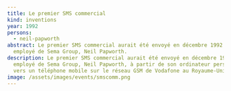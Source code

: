 ```yaml
---
title: Le premier SMS commercial
kind: inventions
year: 1992
persons:
  - neil-papworth
abstract: Le premier SMS commercial aurait été envoyé en décembre 1992 par un
  employé de Sema Group, Neil Papworth.
description: Le premier SMS commercial aurait été envoyé en décembre 1992 par un
  employé de Sema Group, Neil Papworth, à partir de son ordinateur personnel
  vers un téléphone mobile sur le réseau GSM de Vodafone au Royaume-Uni.
image: /assets/images/events/smscomm.png
---
```

